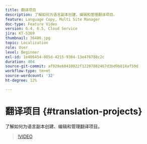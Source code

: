 ```yaml
---
title: 翻译项目
description: 了解如何为语言副本创建、编辑和管理翻译项目。
feature: Language Copy, Multi Site Manager
doc-type: Feature Video
version: 6.4, 6.5, Cloud Service
jira: KT-5369
thumbnail: 36486.jpg
topic: Localization
role: User
level: Beginner
exl-id: 1e406454-885d-4215-9304-13e476788c2c
duration: 404
source-git-commit: af928e60410022f12207082467d3bd9b818af59d
workflow-type: tm+mt
source-wordcount: '32'
ht-degree: 12%

---
```


# 翻译项目 {#translation-projects}

了解如何为语言副本创建、编辑和管理翻译项目。

>[!VIDEO](https://video.tv.adobe.com/v/36486?quality=12&learn=on)
